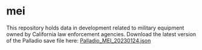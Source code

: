# mei
This repository holds data in development related to military equipment owned by California law enforcement agencies. 
Download the latest version of the Palladio save file here:
[Palladio_MEI_20230124.json](/Palladio_MEI_20230124.json)

